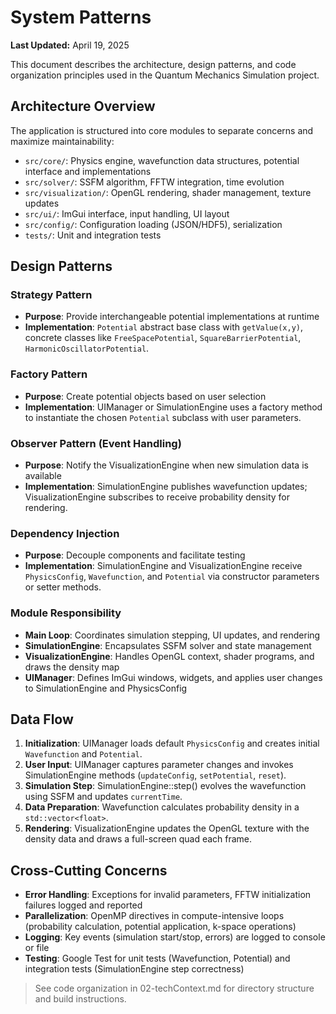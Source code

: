 # System Patterns

**Last Updated:** April 19, 2025

This document describes the architecture, design patterns, and code organization principles used in the Quantum Mechanics Simulation project.

## Architecture Overview

The application is structured into core modules to separate concerns and maximize maintainability:

- `src/core/`: Physics engine, wavefunction data structures, potential interface and implementations
- `src/solver/`: SSFM algorithm, FFTW integration, time evolution
- `src/visualization/`: OpenGL rendering, shader management, texture updates
- `src/ui/`: ImGui interface, input handling, UI layout
- `src/config/`: Configuration loading (JSON/HDF5), serialization
- `tests/`: Unit and integration tests

## Design Patterns

### Strategy Pattern
* **Purpose**: Provide interchangeable potential implementations at runtime
* **Implementation**: `Potential` abstract base class with `getValue(x,y)`, concrete classes like `FreeSpacePotential`, `SquareBarrierPotential`, `HarmonicOscillatorPotential`.

### Factory Pattern
* **Purpose**: Create potential objects based on user selection
* **Implementation**: UIManager or SimulationEngine uses a factory method to instantiate the chosen `Potential` subclass with user parameters.

### Observer Pattern (Event Handling)
* **Purpose**: Notify the VisualizationEngine when new simulation data is available
* **Implementation**: SimulationEngine publishes wavefunction updates; VisualizationEngine subscribes to receive probability density for rendering.

### Dependency Injection
* **Purpose**: Decouple components and facilitate testing
* **Implementation**: SimulationEngine and VisualizationEngine receive `PhysicsConfig`, `Wavefunction`, and `Potential` via constructor parameters or setter methods.

### Module Responsibility
* **Main Loop**: Coordinates simulation stepping, UI updates, and rendering
* **SimulationEngine**: Encapsulates SSFM solver and state management
* **VisualizationEngine**: Handles OpenGL context, shader programs, and draws the density map
* **UIManager**: Defines ImGui windows, widgets, and applies user changes to SimulationEngine and PhysicsConfig

## Data Flow

1. **Initialization**: UIManager loads default `PhysicsConfig` and creates initial `Wavefunction` and `Potential`.
2. **User Input**: UIManager captures parameter changes and invokes SimulationEngine methods (`updateConfig`, `setPotential`, `reset`).
3. **Simulation Step**: SimulationEngine::step() evolves the wavefunction using SSFM and updates `currentTime`.
4. **Data Preparation**: Wavefunction calculates probability density in a `std::vector<float>`.
5. **Rendering**: VisualizationEngine updates the OpenGL texture with the density data and draws a full-screen quad each frame.

## Cross-Cutting Concerns

- **Error Handling**: Exceptions for invalid parameters, FFTW initialization failures logged and reported
- **Parallelization**: OpenMP directives in compute-intensive loops (probability calculation, potential application, k-space operations)
- **Logging**: Key events (simulation start/stop, errors) are logged to console or file
- **Testing**: Google Test for unit tests (Wavefunction, Potential) and integration tests (SimulationEngine step correctness)

> See code organization in 02-techContext.md for directory structure and build instructions.